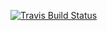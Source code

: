 [![Travis Build Status](https://travis-ci.org/Leereen/MA8pXrq4vKBc6UXDHsTd.svg?branch=master)](https://travis-ci.org/Leereen/MA8pXrq4vKBc6UXDHsTd)